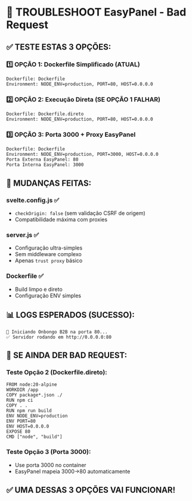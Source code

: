 # 🚨 TROUBLESHOOT EasyPanel - Bad Request

## ✅ TESTE ESTAS 3 OPÇÕES:

### 1️⃣ **OPÇÃO 1: Dockerfile Simplificado (ATUAL)**
```
Dockerfile: Dockerfile
Environment: NODE_ENV=production, PORT=80, HOST=0.0.0.0
```

### 2️⃣ **OPÇÃO 2: Execução Direta (SE OPÇÃO 1 FALHAR)**
```
Dockerfile: Dockerfile.direto
Environment: NODE_ENV=production, PORT=80, HOST=0.0.0.0
```

### 3️⃣ **OPÇÃO 3: Porta 3000 + Proxy EasyPanel**
```
Dockerfile: Dockerfile
Environment: NODE_ENV=production, PORT=3000, HOST=0.0.0.0
Porta Externa EasyPanel: 80
Porta Interna EasyPanel: 3000
```

## 🔧 MUDANÇAS FEITAS:

### svelte.config.js ✅
- `checkOrigin: false` (sem validação CSRF de origem)
- Compatibilidade máxima com proxies

### server.js ✅  
- Configuração ultra-simples
- Sem middleware complexo
- Apenas `trust proxy` básico

### Dockerfile ✅
- Build limpo e direto
- Configuração ENV simples

## 📊 LOGS ESPERADOS (SUCESSO):
```
🚀 Iniciando Onbongo B2B na porta 80...
✅ Servidor rodando em http://0.0.0.0:80
```

## 🚨 SE AINDA DER BAD REQUEST:

### Teste Opção 2 (Dockerfile.direto):
```
FROM node:20-alpine
WORKDIR /app
COPY package*.json ./
RUN npm ci
COPY . .
RUN npm run build
ENV NODE_ENV=production
ENV PORT=80
ENV HOST=0.0.0.0
EXPOSE 80
CMD ["node", "build"]
```

### Teste Opção 3 (Porta 3000):
- Use porta 3000 no container
- EasyPanel mapeia 3000→80 automaticamente

## ✅ UMA DESSAS 3 OPÇÕES VAI FUNCIONAR!
